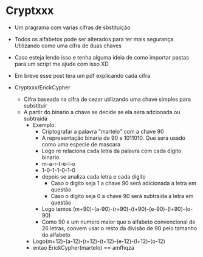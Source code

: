 # Cryptxxx
- Um pragrama com varias cifras de sbstituição
- Todos os alfabetos pode ser alterados para ter mais segurança. Utilizando como uma cifra de duas chaves
- Caso esteja lendo isso e tenha alguma ideia de como importar pastas para um script me ajude com isso XD
- Em breve esse post tera um pdf explicando cada cifra

- Cryptxxx/ErickCypher
    - Cifra baseada na cifra de cezar utilizando uma chave simples para substituir
    - A partir do binario a chave se decide se ela sera adcionada ou subtraida
        - Exemplo:
            - Criptografar a palavra "martelo" com a chave 90
            - A representação binaria de 90 e 1011010. Que sera usado como uma especie de mascara
            - Logo re relaciona cada letra da palavra com cada digito binario
            - m-a-r-t-e-l-o
            - 1-0-1-1-0-1-0
            - depois se analiza cada letra e cada digito
                - Caso o digito seja 1 a chave 90 será adicionada a letra em questão
                - Caso o digito seja 0 a chave 90 será subtraida a letra em questão
            - Logo temos (m+90)-(a-90)-(r+90)-(t+90)-(e-90)-(l+90)-(o-90)
            - Como 90 e um numero maior que o alfabeto convencional de 26 letras, convem usar o resto da divisão de 90 pelo tamanho do alfabeto
      - Logo(m+12)-(a-12)-(r+12)-(t+12)-(e-12)-(l+12)-(o-12)
      - entao ErickCypher(martelo) == amfhqza
